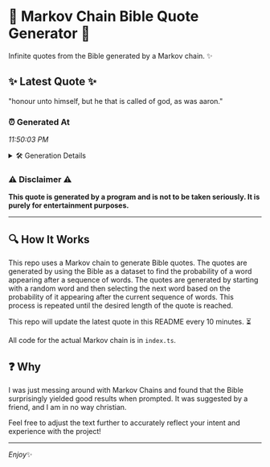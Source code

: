 # 📖 Markov Chain Bible Quote Generator 📖

Infinite quotes from the Bible generated by a Markov chain. ✨

## ✨ Latest Quote ✨
"honour unto himself, but he that is called of god, as was aaron."

### ⏰ Generated At
*11:50:03 PM*

<details>
    <summary>🛠️ Generation Details</summary>
    <p>
        <strong>🌱 Seed:</strong> honour<br>
        <strong>🔄 Iterations:</strong> 12<br>
        <strong>📜 Context History:</strong><br>[ honour ]: unto<br>[ honour, unto ]: himself,<br>[ honour, unto, himself, ]: but<br>[ honour, unto, himself,, but ]: he<br>[ honour, unto, himself,, but, he ]: that<br>[ honour, unto, himself,, but, he, that ]: is<br>[ unto, himself,, but, he, that, is ]: called<br>[ himself,, but, he, that, is, called ]: of<br>[ but, he, that, is, called, of ]: god,<br>[ he, that, is, called, of, god, ]: as<br>[ that, is, called, of, god,, as ]: was<br>[ is, called, of, god,, as, was ]: aaron.<br>
    </p>
</details>

### ⚠️ Disclaimer ⚠️
**This quote is generated by a program and is not to be taken seriously. It is purely for entertainment purposes.**

---

## 🔍 How It Works

This repo uses a Markov chain to generate Bible quotes. The quotes are generated by using the Bible as a dataset to find the probability of a word appearing after a sequence of words. The quotes are generated by starting with a random word and then selecting the next word based on the probability of it appearing after the current sequence of words. This process is repeated until the desired length of the quote is reached.

This repo will update the latest quote in this README every 10 minutes. ⏳

All code for the actual Markov chain is in `index.ts`.

## ❓ Why

I was just messing around with Markov Chains and found that the Bible surprisingly yielded good results when prompted. 
It was suggested by a friend, and I am in no way christian.

Feel free to adjust the text further to accurately reflect your intent and experience with the project!

---

*Enjoy*✨
